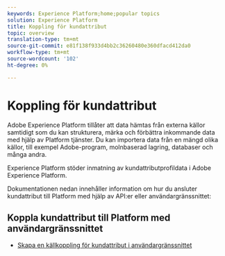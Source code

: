 ```yaml
---
keywords: Experience Platform;home;popular topics
solution: Experience Platform
title: Koppling för kundattribut
topic: overview
translation-type: tm+mt
source-git-commit: e81f138f933d4bb2c36260480e360dfacd412da0
workflow-type: tm+mt
source-wordcount: '102'
ht-degree: 0%

---
```



# Koppling för kundattribut

Adobe Experience Platform tillåter att data hämtas från externa källor samtidigt som du kan strukturera, märka och förbättra inkommande data med hjälp av Platform tjänster. Du kan importera data från en mängd olika källor, till exempel Adobe-program, molnbaserad lagring, databaser och många andra.

Experience Platform stöder inmatning av kundattributprofildata i Adobe Experience Platform.

Dokumentationen nedan innehåller information om hur du ansluter kundattribut till Platform med hjälp av API:er eller användargränssnittet:

## Koppla kundattribut till Platform med användargränssnittet

- [Skapa en källkoppling för kundattribut i användargränssnittet](../../tutorials/ui/create/adobe-applications/customer-attributes.md)
